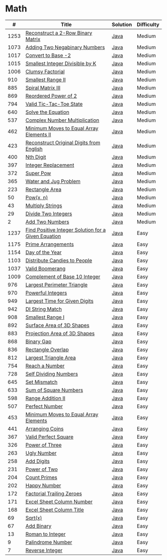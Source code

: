Math
========

| # | Title | Solution | Difficulty |
|---| ----- | -------- | ---------- |
|1253|[Reconstruct a 2-Row Binary Matrix](https://leetcode.com/problems/reconstruct-a-2-row-binary-matrix/)|[Java](src/medium/ReconstructTwoRowBinaryMatrix.java)|Medium|
|1073|[Adding Two Negabinary Numbers](https://leetcode.com/problems/adding-two-negabinary-numbers/)|[Java](src/medium/AddingTwoNegabinaryNumbers.java)|Medium|
|1017|[Convert to Base -2](https://leetcode.com/problems/convert-to-base-2/)|[Java](src/medium/ConvertToBaseMinus2.java)|Medium|
|1015|[Smallest Integer Divisible by K](https://leetcode.com/problems/smallest-integer-divisible-by-k/)|[Java](src/medium/SmallestIntegerDivisibleByK.java)|Medium|
|1006|[Clumsy Factorial](https://leetcode.com/problems/clumsy-factorial/)|[Java](src/medium/ClumsyFactorial.java)|Medium|
|910|[Smallest Range II](https://leetcode.com/problems/smallest-range-ii/)|[Java](src/medium/SmallestRangeII.java)|Medium|
|885|[Spiral Matrix III](https://leetcode.com/problems/spiral-matrix-iii/)|[Java](src/medium/SpiralMatrixIII.java)|Medium|
|869|[Reordered Power of 2](https://leetcode.com/problems/reordered-power-of-2/)|[Java](src/medium/ReorderedPowerOf2.java)|Medium|
|794|[Valid Tic-Tac-Toe State](https://leetcode.com/problems/valid-tic-tac-toe-state/)|[Java](src/medium/ValidTicTacToeState.java)|Medium|
|640|[Solve the Equation](https://leetcode.com/problems/solve-the-equation/)|[Java](src/medium/SolveTheEquation.java)|Medium|
|537|[Complex Number Multiplication](https://leetcode.com/problems/complex-number-multiplication/)|[Java](src/medium/ComplexNumberMultiplication.java)|Medium|
|462|[Minimum Moves to Equal Array Elements II](https://leetcode.com/problems/minimum-moves-to-equal-array-elements-ii/)|[Java](src/medium/MinimumMovesToEqualArrayElementsII.java)|Medium|
|423|[Reconstruct Original Digits from English](https://leetcode.com/problems/reconstruct-original-digits-from-english/)|[Java](src/medium/ReconstructOriginalDigitsFromEnglish.java)|Medium|
|400|[Nth Digit](https://leetcode.com/problems/nth-digit/)|[Java](src/medium/NthDigit.java)|Medium|
|397|[Integer Replacement](https://leetcode.com/problems/integer-replacement/)|[Java](src/medium/IntegerReplacement.java)|Medium|
|372|[Super Pow](https://leetcode.com/problems/super-pow/)|[Java](src/medium/SuperPow.java)|Medium|
|365|[Water and Jug Problem](https://leetcode.com/problems/water-and-jug-problem/)|[Java](src/medium/WaterAndJugProblem.java)|Medium|
|223|[Rectangle Area](https://leetcode.com/problems/rectangle-area/)|[Java](src/medium/RectangleArea.java)|Medium|
|50|[Pow(x, n)](https://leetcode.com/problems/powx-n/)|[Java](src/medium/Powxn.java)|Medium|
|43|[Multiply Strings](https://leetcode.com/problems/multiply-strings/)|[Java](src/medium/MultiplyStrings.java)|Medium|
|29|[Divide Two Integers](https://leetcode.com/problems/divide-two-integers/)|[Java](src/medium/DivideTwoIntegers.java)|Medium|
|2|[Add Two Numbers](https://leetcode.com/problems/add-two-numbers/)|[Java](src/medium/AddTwoNumbers.java)|Medium|
|1237|[Find Positive Integer Solution for a Given Equation](https://leetcode.com/problems/find-positive-integer-solution-for-a-given-equation/)|[Java](src/easy/FindPositiveIntegerSolutionForGivenEquation.java)|Easy|
|1175|[Prime Arrangements](https://leetcode.com/problems/prime-arrangements/)|[Java](src/easy/PrimeArrangements.java)|Easy|
|1154|[Day of the Year](https://leetcode.com/problems/day-of-the-year/)|[Java](src/easy/DayOfTheYear.java)|Easy|
|1103|[Distribute Candies to People](https://leetcode.com/problems/distribute-candies-to-people/)|[Java](src/easy/DistributeCandiesToPeople.java)|Easy|
|1037|[Valid Boomerang](https://leetcode.com/problems/valid-boomerang/)|[Java](src/easy/ValidBoomerang.java)|Easy|
|1009|[Complement of Base 10 Integer](https://leetcode.com/problems/complement-of-base-10-integer/)|[Java](src/easy/ComplementOfBase10Integer.java)|Easy|
|976|[Largest Perimeter Triangle](https://leetcode.com/problems/largest-perimeter-triangle/)|[Java](src/easy/LargestPerimeterTriangle.java)|Easy|
|970|[Powerful Integers](https://leetcode.com/problems/powerful-integers/)|[Java](src/easy/PowerfulIntegers.java)|Easy|
|949|[Largest Time for Given Digits](https://leetcode.com/problems/largest-time-for-given-digits/)|[Java](src/easy/LargestTimeForGivenDigits.java)|Easy|
|942|[DI String Match](https://leetcode.com/problems/di-string-match/)|[Java](src/easy/DIStringMatch.java)|Easy|
|908|[Smallest Range I](https://leetcode.com/problems/smallest-range-i/)|[Java](src/easy/SmallestRangeI.java)|Easy|
|892|[Surface Area of 3D Shapes](https://leetcode.com/problems/surface-area-of-3d-shapes/)|[Java](src/easy/SurfaceAreaOf3DShapes.java)|Easy|
|883|[Projection Area of 3D Shapes](https://leetcode.com/problems/projection-area-of-3d-shapes/)|[Java](src/easy/ProjectionAreaOf3DShapes.java)|Easy|
|868|[Binary Gap](https://leetcode.com/problems/binary-gap/)|[Java](src/easy/BinaryGap.java)|Easy|
|836|[Rectangle Overlap](https://leetcode.com/problems/rectangle-overlap/)|[Java](src/easy/RectangleOverlap.java)|Easy|
|812|[Largest Triangle Area](https://leetcode.com/problems/largest-triangle-area/)|[Java](src/easy/LargestTriangleArea.java)|Easy|
|754|[Reach a Number](https://leetcode.com/problems/reach-a-number/)|[Java](src/easy/ReachANumber.java)|Easy|
|728|[Self Dividing Numbers](https://leetcode.com/problems/self-dividing-numbers/)|[Java](src/easy/SelfDividingNumbers.java)|Easy|
|645|[Set Mismatch](https://leetcode.com/problems/set-mismatch/)|[Java](src/easy/SetMismatch.java)|Easy|
|633|[Sum of Square Numbers](https://leetcode.com/problems/sum-of-square-numbers/)|[Java](src/easy/SumOfSquareNumbers.java)|Easy|
|598|[Range Addition II](https://leetcode.com/problems/range-addition-ii/)|[Java](src/easy/RangeAdditionII.java)|Easy|
|507|[Perfect Number](https://leetcode.com/problems/perfect-number/)|[Java](src/easy/PerfectNumber.java)|Easy|
|453|[Minimum Moves to Equal Array Elements](https://leetcode.com/problems/minimum-moves-to-equal-array-elements/)|[Java](src/easy/MinimumMovesToEqualArrayElements.java)|Easy|
|441|[Arranging Coins](https://leetcode.com/problems/arranging-coins/)|[Java](src/easy/ArrangingCoins.java)|Easy|
|367|[Valid Perfect Square](https://leetcode.com/problems/valid-perfect-square/)|[Java](src/easy/ValidPerfectSquare.java)|Easy|
|326|[Power of Three](https://leetcode.com/problems/power-of-three/)|[Java](src/easy/PowerOfThree.java)|Easy|
|263|[Ugly Number](https://leetcode.com/problems/ugly-number/)|[Java](src/easy/UglyNumber.java)|Easy|
|258|[Add Digits](https://leetcode.com/problems/add-digits/)|[Java](src/easy/AddDigits.java)|Easy|
|231|[Power of Two](https://leetcode.com/problems/power-of-two/)|[Java](src/easy/PowerOfTwo.java)|Easy|
|204|[Count Primes](https://leetcode.com/problems/count-primes/)|[Java](src/easy/CountPrimes.java)|Easy|
|202|[Happy Number](https://leetcode.com/problems/happy-number/)|[Java](src/easy/HappyNumber.java)|Easy|
|172|[Factorial Trailing Zeroes](https://leetcode.com/problems/factorial-trailing-zeroes/)|[Java](src/easy/FactorialTrailingZeroes.java)|Easy|
|171|[Excel Sheet Column Number](https://leetcode.com/problems/excel-sheet-column-number/)|[Java](src/easy/ExcelSheetColumnNumber.java)|Easy|
|168|[Excel Sheet Column Title](https://leetcode.com/problems/excel-sheet-column-title/)|[Java](src/easy/ExcelSheetColumnTitle.java)|Easy|
|69|[Sqrt(x)](https://leetcode.com/problems/sqrtx/)|[Java](src/easy/Sqrtx.java)|Easy|
|67|[Add Binary](https://leetcode.com/problems/add-binary/)|[Java](src/easy/AddBinary.java)|Easy|
|13|[Roman to Integer](https://leetcode.com/problems/roman-to-integer/)|[Java](src/easy/RomanToInteger.java)|Easy|
|9|[Palindrome Number](https://leetcode.com/problems/palindrome-number/)|[Java](src/easy/PalindromeNumber.java)|Easy|
|7|[Reverse Integer](https://leetcode.com/problems/reverse-integer/)|[Java](src/easy/ReverseInteger.java)|Easy|
